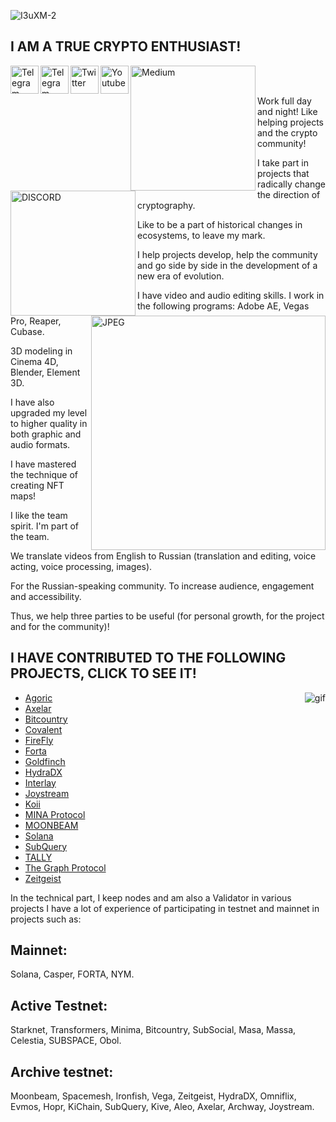 
![I3uXM-2](https://user-images.githubusercontent.com/79307419/188340257-2cbc2c61-2bdb-4707-a2e1-456ecfd7a609.gif)


## I AM A TRUE CRYPTO ENTHUSIAST!
<a href="https://t.me/All_TimeHigh">

<img align="left" alt="Telegram" width="45px" src="https://user-images.githubusercontent.com/79307419/188336234-261c58b5-039c-4f49-a31f-b9ef4e05ce10.png" />
</a>
</a>
<a href="https://t.me/All_TimeHigh_chat">
<img align="left" alt="Telegram" width="45px" src="https://user-images.githubusercontent.com/79307419/188336268-4008df46-dcfd-46da-ac7c-42ac264f9e50.png" />
</a>
</a>
<a href="https://twitter.com/vagifbn">
<img align="left" alt="Twitter" width="45px" src="https://user-images.githubusercontent.com/79307419/188342336-85b85814-64ff-490e-b36e-3f60606f4a2f.png" />
</a>
</a>
<a href="https://www.youtube.com/channel/UCcqGqtgwWS4mCRfS-VRofpA">
<img align="left" alt="Youtube" width="45px" src="https://user-images.githubusercontent.com/79307419/188335911-f5a3477a-b985-4c4b-99b1-1e4e0c2c9498.png" />
</a>
</a>
<a href="https://medium.com/@babaevnizamov">
<img align="left" alt="Medium" width="200px" src="https://user-images.githubusercontent.com/79307419/188343446-66f0aaa1-1a0c-46d5-b989-614197e75a14.png" />
</a>
</a>
<a href="https://discord.com/channels/745382242326413442/804389889466564668/930275553712410624">
<img align="left" alt="DISCORD" width="200px" src="https://user-images.githubusercontent.com/79307419/188345463-b52f7499-1920-4f20-b8f5-18102a1bb0ea.png" />
  </a>
<br /><br />

<img align="right" alt="JPEG" src="https://user-images.githubusercontent.com/79307419/188294971-4b3aef8f-8310-4ae0-940a-526f07dee520.png" width="375" height="375" />






Work full day and night! Like helping projects and the crypto community!

I take part in projects that radically change the direction of cryptography.

Like to be a part of historical changes in ecosystems, to leave my mark.

I help projects develop, help the community and go side by side in the development of a new era of evolution.

I have video and audio editing skills. I work in the following programs: Adobe AE, Vegas Pro, Reaper, Cubase.

3D modeling in Cinema 4D, Blender, Element 3D.

I have also upgraded my level to higher quality in both graphic and audio formats.

I have mastered the technique of creating NFT maps!

I like the team spirit. I'm part of the team.

We translate videos from English to Russian (translation and editing, voice acting, voice processing, images).

For the Russian-speaking community. To increase audience, engagement and accessibility.

Thus, we help three parties to be useful (for personal growth, for the project and for the community)!

## I HAVE CONTRIBUTED TO THE FOLLOWING PROJECTS, CLICK TO SEE IT!


<img align="right" alt="gif" src="https://user-images.githubusercontent.com/79307419/188341697-3776daf1-3049-4e63-8276-89d558e150e2.gif" />

- [Agoric](https://github.com/Vagif85/My-Contributions/blob/main/Agoric.md)
- [Axelar](https://github.com/Vagif85/My-Contributions/blob/main/Axelar.md)
- [Bitcountry](https://github.com/Vagif85/My-Contributions/blob/main/Bitcountry.md)
- [Covalent](https://github.com/Vagif85/My-Contributions/blob/main/Covalent.md)
- [FireFly](https://github.com/Vagif85/My-Contributions/blob/main/FireFly.md)
- [Forta](https://github.com/Vagif85/My-Contributions/blob/main/Forta.md)
- [Goldfinch](https://github.com/Vagif85/My-Contributions/blob/main/Goldfinch.md)
- [HydraDX](https://github.com/Vagif85/My-Contributions/blob/main/HydraDX.md)
- [Interlay](https://github.com/Vagif85/My-Contributions/blob/main/Interlay.md)
- [Joystream](https://github.com/Vagif85/My-Contributions/blob/main/Joystream.md)
- [Koii](https://github.com/Vagif85/My-Contributions/blob/main/Koii.md)
- [MINA Protocol](https://github.com/Vagif85/My-Contributions/blob/main/MINA%20Protocol.md)
- [MOONBEAM](https://github.com/Vagif85/My-Contributions/blob/main/MOONBEAM.md)
- [Solana](https://github.com/Vagif85/My-Contributions/blob/main/Solana.md)
- [SubQuery](https://github.com/Vagif85/My-Contributions/blob/main/SubQuery.md)
- [TALLY](https://github.com/Vagif85/My-Contributions/blob/main/TALLY.md)
- [The Graph Protocol](https://github.com/Vagif85/My-Contributions/blob/main/The%20Graph%20Protocol.md)
- [Zeitgeist](https://github.com/Vagif85/My-Contributions/blob/main/Zeitgeist.md)

In the technical part, I keep nodes and am also a Validator in various projects I have a lot of experience of participating in testnet and mainnet in projects such as:
## Mainnet:
Solana, Casper, FORTA, NYM.

## Active Testnet:
Starknet, Transformers, Minima, Bitcountry, SubSocial, Masa, Massa, Celestia, SUBSPACE, Obol.

## Archive testnet:
Moonbeam, Spacemesh, Ironfish, Vega, Zeitgeist, HydraDX, Omniflix, Evmos, Hopr, KiChain, SubQuery, Kive, Aleo, Axelar, Archway, Joystream.
